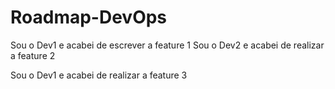 # Roadmap-DevOps

Sou o Dev1 e acabei de escrever a feature 1
Sou o Dev2 e acabei de realizar a feature 2

Sou o Dev1 e acabei de realizar a feature 3
